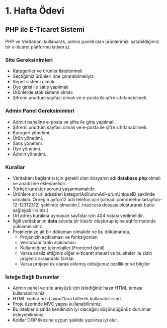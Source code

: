 # 1. Hafta Ödevi

## PHP ile E-Ticaret Sistemi

PHP ve Veritabanı kullanarak, admin paneli olan ürünlerimizi satabildiğimiz bir e-ticaret platformu istiyoruz.

### Site Gereksinimleri
- Kategoriler ve ürünler listelenmeli
- Seçtiğimiz ürünleri öne çıkarabilmeliyiz
- Sepet sistemi olmalı
- Üye girişi ile satış yapılmalı
- Ürünlerde stok sistemi olmalı
- Şifremi unuttum sayfası olmalı ve e-posta ile şifre sıfırlanabilmeli.

### Admin Panel Gereksinimleri

- Admin paneline e-posta ve şifre ile giriş yapılmalı.
- Şifremi unuttum sayfası olmalı ve e-posta ile şifre sıfırlanabilmeli.
- Kategori yönetimi.
- Ürün yönetimi.
- Satış yönetimi.
- Üye yönetimi.
- Admin yönetimi.

### Kurallar

- Veritabanı bağlantısı için gerekli olan dosyanın adı **database.php** olmalı ve anadizine eklenmelidir.
- Türkçe karakter sorunu yaşanmamalıdır.
- Ürünlere ait url adresleri kategoriAdi/urunAdi-urunUniqueID şeklinde olmalıdır. Örneğin ayfon12 adlı telefon için (siteadi.com/telefonlar/ayfon-12-12312312) şeklinde olmalıdır.(
  .htaccess dosyası oluşturarak bunu sağlayabilirsiniz.)
- Url adres kuralına uymayan sayfalar için 404 hatası verilmelidir.  
- İlgili veritabanını **data** adında bir klasör oluşturup içine sql formatında yüklemelisiniz.
- Projelerinize ait bir döküman olmalıdır ve bu dökümanda,
  - Projenizin açıklaması ve fonksiyonları
  - Veritabanı tablo açıklaması
  - Kullandığınız teknolojiler (Frontend dahil)
  - Varsa analiz ettiğiniz diğer e-ticaret siteleri ve bu siteler ile sizin projeniz arasındaki farklar
  - Varsa projeye ek olarak eklemiş olduğunuz özellikler ve bilgiler

### İsteğe Bağlı Durumlar

- Admin panel ve site arayüzü için istediğiniz hazır HTML teması kullanabilirsiniz.
- HTML kodlarınızı Layout'lara bölerek kullanabilirsiniz.
- Proje üzerinde MVC yapısı kullanabilirsiniz.
- Bu istekler dışında kendinizin iyi olacağını düşündüğünüz durumlar ekleyebilirsiniz.
- Kodlar OOP ilkesine uygun şekilde yazılırsa iyi olur.
